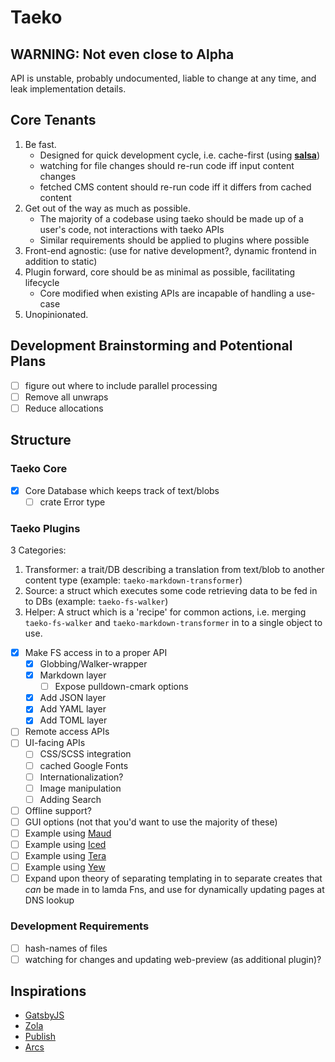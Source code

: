 # Taeko

## WARNING: Not even close to Alpha

API is unstable, probably undocumented, liable to change at any time, and leak implementation details.

## Core Tenants

1. Be fast.
   - Designed for quick development cycle, i.e. cache-first (using [**salsa**](https://crates.io/crates/salsa))
   - watching for file changes should re-run code iff input content changes
   - fetched CMS content should re-run code iff it differs from cached content
2. Get out of the way as much as possible.
   - The majority of a codebase using taeko should be made up of a user's code, not interactions with taeko APIs
   - Similar requirements should be applied to plugins where possible
3. Front-end agnostic: (use for native development?, dynamic frontend in addition to static)
4. Plugin forward, core should be as minimal as possible, facilitating lifecycle
   - Core modified when existing APIs are incapable of handling a use-case
5. Unopinionated.

## Development Brainstorming and Potentional Plans

- [ ] figure out where to include parallel processing
- [ ] Remove all unwraps
- [ ] Reduce allocations

## Structure

### Taeko Core

- [x] Core Database which keeps track of text/blobs
  - [ ] crate Error type

### Taeko Plugins

3 Categories:
1. Transformer: a trait/DB describing a translation from text/blob to another content type (example: `taeko-markdown-transformer`)
2. Source: a struct which executes some code retrieving data to be fed in to DBs (example: `taeko-fs-walker`)
3. Helper: A struct which is a 'recipe' for common actions, i.e. merging `taeko-fs-walker` and `taeko-markdown-transformer` in to a single object to use.

- [x] Make FS access in to a proper API
  - [x] Globbing/Walker-wrapper
  - [x] Markdown layer
    - [ ] Expose pulldown-cmark options
  - [x] Add JSON layer
  - [x] Add YAML layer
  - [x] Add TOML layer
- [ ] Remote access APIs
- [ ] UI-facing APIs
  - [ ] CSS/SCSS integration
  - [ ] cached Google Fonts
  - [ ] Internationalization?
  - [ ] Image manipulation
  - [ ] Adding Search
- [ ] Offline support?
- [ ] GUI options (not that you'd want to use the majority of these)
- [ ] Example using [Maud](https://crates.io/crates/maud)
- [ ] Example using [Iced](https://crates.io/crates/iced)
- [ ] Example using [Tera](https://crates.io/crates/tera)
- [ ] Example using [Yew](https://crates.io/crates/yew)
- [ ] Expand upon theory of separating templating in to separate creates that _can_ be made in to lamda Fns, and use for dynamically updating pages at DNS lookup

### Development Requirements

- [ ] hash-names of files
- [ ] watching for changes and updating web-preview (as additional plugin)?

## Inspirations

- [GatsbyJS](https://github.com/gatsbyjs/gatsby)
- [Zola](https://github.com/getzola/zola)
- [Publish](https://github.com/JohnSundell/Publish)
- [Arcs](https://github.com/Michael-F-Bryan/arcs)